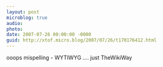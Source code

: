 ```yaml
---
layout: post
microblog: true
audio: 
photo: 
date: 2007-07-26 00:00:00 -0000
guid: http://xtof.micro.blog/2007/07/26/t170176412.html
---
```

ooops mispelling - WYTIWYG .... just TheWikiWay

